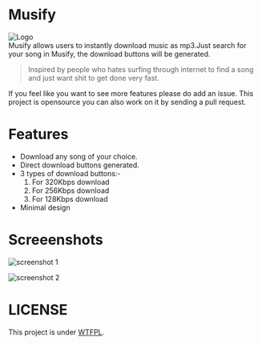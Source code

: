 # Musify
![Logo](https://github.com/aswanthkoleri/Musify/blob/master/Musify.png)
<br>
Musify allows users to instantly download music as mp3.Just search for your song in Musify, the download buttons will be generated.

> Inspired by people who hates surfing through internet to find a song and just want shit to get done very fast.

If you feel like you want to see more features please do add an issue.
This project is opensource you can also work on it by sending a pull request.

# Features
- Download any song of your choice.
- Direct download buttons generated.
- 3 types of download buttons:- 
    1. For 320Kbps download
    2. For 256Kbps download
    3. For 128Kbps download
- Minimal design

# Screeenshots

![screenshot 1](https://github.com/aswanthkoleri/Musify/blob/master/Screenshot%20from%202017-12-17%2022-08-46.png)

![screenshot 2](https://raw.github.com/aswanthkoleri/Musify/master/Screenshot%20from%202017-12-17%2022-09-09.png)
# LICENSE

This project is under [WTFPL](http://www.wtfpl.net/).
